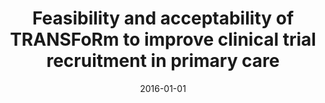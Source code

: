 ---
# Documentation: https://wowchemy.com/docs/managing-content/

title: Feasibility and acceptability of TRANSFoRm to improve clinical trial recruitment
  in primary care
subtitle: ''
summary: ''
authors:
- Nikolaos Mastellos
- Grzegorz Bliźniuk
- Dorota Czopnik
- Mark McGilchrist
- Andrzej Misiaszek
- brodka
- Vasa Curcin
- Josip Car
- Brendan Delaney
- Anna Andreasson
tags: []
categories: []
date: '2016-01-01'
lastmod: 2022-10-07T05:04:17Z
featured: false
draft: false

# Featured image
# To use, add an image named `featured.jpg/png` to your page's folder.
# Focal points: Smart, Center, TopLeft, Top, TopRight, Left, Right, BottomLeft, Bottom, BottomRight.
image:
  caption: ''
  focal_point: ''
  preview_only: false

# Projects (optional).
#   Associate this post with one or more of your projects.
#   Simply enter your project's folder or file name without extension.
#   E.g. `projects = ["internal-project"]` references `content/project/deep-learning/index.md`.
#   Otherwise, set `projects = []`.
projects: []
publishDate: '2022-10-07T05:04:16.321539Z'
publication_types:
- '2'
abstract: ''
publication: '*Family Practice*'
doi: 10.1093/fampra/cmv102
---